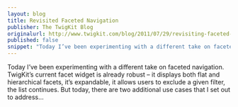 ```yaml
---
layout: blog
title: Revisited Faceted Navigation
publisher: The TwigKit Blog
originalurl: http://www.twigkit.com/blog/2011/07/29/revisiting-faceted-navigation.html
published: false
snippet: "Today I’ve been experimenting with a different take on faceted navigation. TwigKit’s current facet widget is already robust – it displays both flat and hierarchical facets, it’s expandable, it allows users to exclude a given filter, the list continues. But today, there are two additional use cases that I set out to address..."
---
```


Today I’ve been experimenting with a different take on faceted navigation. TwigKit’s current facet widget is already robust – it displays both flat and hierarchical facets, it’s expandable, it allows users to exclude a given filter, the list continues. But today, there are two additional use cases that I set out to address...